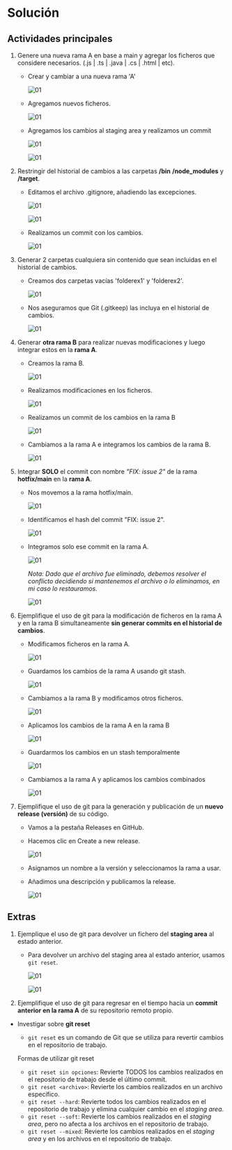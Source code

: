 # Solución

## Actividades principales

1. Genere una nueva rama A en base a main y agregar los ficheros que considere necesarios. (.js | .ts | .java | .cs | .html | etc).

    - Crear y cambiar a una nueva rama 'A'

        ![01](./images/S01-01.png)

    - Agregamos nuevos ficheros.
    
        ![01](./images/S01-02.png)

    - Agregamos los cambios al staging area y realizamos un commit

        ![01](./images/S01-03.png)

        ![01](./images/S01-04.png)

    
2. Restringir del historial de cambios a las carpetas **/bin** **/node_modules** y **/target**.

    - Editamos el archivo .gitignore, añadiendo las excepciones.

        ![01](./images/S02-03.png)

        ![01](./images/S02-01.png)

    - Realizamos un commit con los cambios.

        ![01](./images/S02-02.png)


3. Generar 2 carpetas cualquiera sin contenido que sean incluidas en el historial de cambios.

    - Creamos dos carpetas vacías 'folderex1' y 'folderex2'.

        ![01](./images/S03-01.png)

    - Nos aseguramos que Git (.gitkeep) las incluya en el historial de cambios.

        ![01](./images/S03-02.png)


4. Generar **otra rama B** para realizar nuevas modificaciones y luego integrar estos en la **rama A**.

    - Creamos la rama B.
    
        ![01](./images/S04-01.png)

    - Realizamos modificaciones en los ficheros.
    
        ![01](./images/S04-02.png)

    - Realizamos un commit de los cambios en la rama B
    
        ![01](./images/S04-03.png)

    - Cambiamos a la rama A e integramos los cambios de la rama B.
    
        ![01](./images/S04-04.png)


5. Integrar **SOLO** el commit con nombre *"FIX: issue 2"* de la rama **hotfix/main** en la **rama A**.

    - Nos movemos a la rama hotfix/main.

        ![01](./images/S05-01.png)

    - Identificamos el hash del commit "FIX: issue 2".
        
        ![01](./images/S05-02.png)

    - Integramos solo ese commit en la rama A.

        ![01](./images/S05-03.png)

        *Nota: Dado que el archivo fue eliminado, debemos resolver el conflicto decidiendo si mantenemos el archivo o lo eliminamos, en mi caso lo restauramos.*

        ![01](./images/S05-04.png)

6. Ejemplifique el uso de git para la modificación de ficheros en la rama A y en la rama B simultaneamente **sin generar commits en el historial de cambios**.

    - Modificamos ficheros en la rama A.

        ![01](./images/S06-01.png)

    - Guardamos los cambios de la rama A usando git stash.

        ![01](./images/S06-02.png)

    - Cambiamos a la rama B y modificamos otros ficheros.

        ![01](./images/S06-03.png)
    
    - Aplicamos los cambios de la rama A en la rama B

        ![01](./images/S06-04.png)
    
    - Guardarmos los cambios en un stash temporalmente

        ![01](./images/S06-05.png)

    - Cambiamos a la rama A y aplicamos los cambios combinados

        ![01](./images/S06-06.png)


7. Ejemplifique el uso de git para la generación y publicación de un **nuevo release (versión)** de su código.

    - Vamos a la pestaña Releases en GitHub.
    - Hacemos clic en Create a new release.

        ![01](./images/S07-01.png)

    - Asignamos un nombre a la versión y seleccionamos la rama a usar.
    - Añadimos una descripción y publicamos la release.

        ![01](./images/S07-02.png)

## Extras

1. Ejemplique el uso de git para devolver un fichero del **staging area** al estado anterior.

    - Para devolver un archivo del staging area al estado anterior, usamos `git reset`.

        ![01](./images/EX01-01.png)

        ![01](./images/EX01-02.png)


2. Ejemplifique el uso de git para regresar en el tiempo hacia un **commit anterior en la rama A** de su repositorio remoto propio.

- Investigar sobre **git reset**
    - `git reset` es un comando de Git que se utiliza para revertir cambios en el repositorio de trabajo.

    Formas de utilizar git reset
    - `git reset sin opciones`: Revierte TODOS los cambios realizados en el repositorio de trabajo desde el último commit.
    - `git reset <archivo>`: Revierte los cambios realizados en un archivo específico.
    - `git reset --hard`: Revierte todos los cambios realizados en el repositorio de trabajo y elimina cualquier cambio en el *staging area*.
    - `git reset --soft`: Revierte los cambios realizados en el *staging area*, pero no afecta a los archivos en el repositorio de trabajo.
    - `git reset --mixed`: Revierte los cambios realizados en el *staging area* y en los archivos en el repositorio de trabajo.
